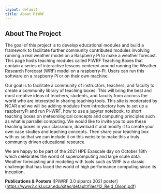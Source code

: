 ```yaml
---
layout: default
title: About PiWRF
---
```


## About The Project
The goal of this project is to develop educational modules and build a framework to facilitate further community contributed modules involving running a real weather model on a Raspberry Pi to make a weather forecast. This page hosts teaching modules called PiWRF Teaching Boxes that contain a series of interactive lessons centered around running the Weather Research Forecast (WRF) model on a raspberry-Pi. Users can run this software on a raspberry Pi or on their own machine.

Our goal is to facilitate a community of instructors, teachers, and faculty to create a community library of teaching boxes. This will bring the best and most creative ideas of teachers, students, and faculty from accross the world who are interested in sharing teaching tools. This site is moderated by NCAR and we will be adding modules from introductory how to set up a raspberryPi and run Pi-WRF, how to use a jupyter notebook, to short teaching boxes on meteorological concepts and computing principles such as what is parrallel computing. We would like to invite you to use these teaching boxes in your classroom, download it and modify it to create your own case studies and teaching concepts. Then share your teaching box with us so that we can include it on this website to make this a truly community driven educational resource.

We are happy to be part of the 2021 HPE Exascale day on October 18th which celebrates the world of supercomputing and large scale data. Weather forecasting and modeling with tools such as WRF is a classic challenge that has faced the world of high performance computing since its inception.

**Publications & Posters**
![PiWRF 3.0 siparcs 2021 poster] (https://www2.cisl.ucar.edu/sites/default/files/12_Reid_Olson.pdf)
